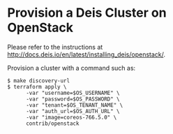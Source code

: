 # Provision a Deis Cluster on OpenStack

Please refer to the instructions at http://docs.deis.io/en/latest/installing_deis/openstack/.

Provision a cluster with a command such as:

```
$ make discovery-url
$ terraform apply \
      -var "username=$OS_USERNAME" \
      -var "password=$OS_PASSWORD" \
      -var "tenant=$OS_TENANT_NAME" \
      -var "auth_url=$OS_AUTH_URL" \
      -var "image=coreos-766.5.0" \
      contrib/openstack
```                  
